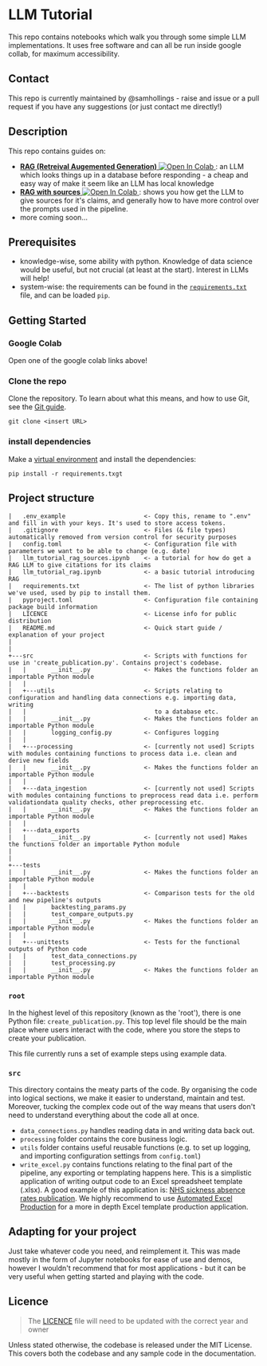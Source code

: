 # LLM Tutorial

This repo contains notebooks which walk you through some simple LLM implementations. It uses free software and can all be run inside google collab, for maximum accessibility.

## Contact

This repo is currently maintained by @samhollings - raise and issue or a pull request if you have any suggestions (or just contact me directly!)

## Description

This repo contains guides on:
- [**RAG (Retreival Augemented Generation)**](llm_tutorial_rag.ipynb)<a target="_blank" href="https://colab.research.google.com/github/SamHollings/llm_tutorial/blob/main/llm_tutorial_rag.ipynb">
  <img src="https://colab.research.google.com/assets/colab-badge.svg" alt="Open In Colab"/>
</a>: an LLM which looks things up in a database before responding - a cheap and easy way of make it seem like an LLM has local knowledge
- [**RAG with sources**](llm_tutorial_rag_sources.ipynb)<a target="_blank" href="https://colab.research.google.com/github/SamHollings/llm_tutorial/blob/main/llm_tutorial_rag_sources.ipynb">
  <img src="https://colab.research.google.com/assets/colab-badge.svg" alt="Open In Colab"/>
</a> : shows you how get the LLM to give sources for it's claims, and generally how to have more control over the prompts used in the pipeline.
- more coming soon...

## Prerequisites

- knowledge-wise, some ability with python. Knowledge of data science would be useful, but not crucial (at least at the start). Interest in LLMs will help!
- system-wise: the requirements can be found in the [`requirements.txt`](requirements.txt) file, and can be loaded `pip`.

## Getting Started
### Google Colab
Open one of the google colab links above!

### Clone the repo

Clone the repository. To learn about what this means, and how to use Git, see the [Git guide](https://nhsdigital.github.io/rap-community-of-practice/training_resources/git/using-git-collaboratively/).

```
git clone <insert URL>
```

### install dependencies

Make a [virtual environment](https://nhsdigital.github.io/rap-community-of-practice/training_resources/python/virtual-environments/venv/) and install the dependencies:
```
pip install -r requirements.txgt
```

## Project structure


```text
|   .env_example                      <- Copy this, rename to ".env" and fill in with your keys. It's used to store access tokens.
|   .gitignore                        <- Files (& file types) automatically removed from version control for security purposes
|   config.toml                       <- Configuration file with parameters we want to be able to change (e.g. date)
|   llm_tutorial_rag_sources.ipynb    <- a tutorial for how do get a RAG LLM to give citations for its claims
|   llm_tutorial_rag.ipynb            <- a basic tutorial introducing RAG
|   requirements.txt                  <- The list of python libraries we've used, used by pip to install them.
|   pyproject.toml                    <- Configuration file containing package build information
|   LICENCE                           <- License info for public distribution
|   README.md                         <- Quick start guide / explanation of your project
|   
|
+---src                               <- Scripts with functions for use in 'create_publication.py'. Contains project's codebase.
|   |       __init__.py               <- Makes the functions folder an importable Python module
|   |
|   +---utils                         <- Scripts relating to configuration and handling data connections e.g. importing data, writing 
|   |                                    to a database etc.
|   |       __init__.py               <- Makes the functions folder an importable Python module
|   |       logging_config.py         <- Configures logging
|   |
|   +---processing                    <- [currently not used] Scripts with modules containing functions to process data i.e. clean and derive new fields
|   |       __init__.py               <- Makes the functions folder an importable Python module
|   |
|   +---data_ingestion                <- [currently not used] Scripts with modules containing functions to preprocess read data i.e. perform validationdata quality checks, other preprocessing etc.
|   |       __init__.py               <- Makes the functions folder an importable Python module
|   |
|   +---data_exports
|   |       __init__.py               <- [currently not used] Makes the functions folder an importable Python module
|
|
+---tests
|   |       __init__.py               <- Makes the functions folder an importable Python module
|   |
|   +---backtests                     <- Comparison tests for the old and new pipeline's outputs
|   |       backtesting_params.py
|   |       test_compare_outputs.py
|   |       __init__.py               <- Makes the functions folder an importable Python module
|   |
|   +---unittests                     <- Tests for the functional outputs of Python code
|   |       test_data_connections.py
|   |       test_processing.py
|   |       __init__.py               <- Makes the functions folder an importable Python module
```

### `root`

In the highest level of this repository (known as the 'root'), there is one Python file: `create_publication.py`. This top level file should be the main place where users interact with the code, where you store the steps to create your publication.

This file currently runs a set of example steps using example data.

### `src`

This directory contains the meaty parts of the code. By organising the code into logical sections, we make it easier to understand, maintain and test. Moreover, tucking the complex code out of the way means that users don't need to understand everything about the code all at once.

* `data_connections.py` handles reading data in and writing data back out.
* `processing` folder contains the core business logic.
* `utils` folder contains useful reusable functions (e.g. to set up logging, and importing configuration settings from `config.toml`)
* `write_excel.py` contains functions relating to the final part of the pipeline, any exporting or templating happens here. This is a simplistic application of writing output code to an Excel spreadsheet template (.xlsx). A good example of this application is: [NHS sickness absence rates publication](https://github.com/NHSDigital/absence-rates). We highly recommend to use [Automated Excel Production](https://nhsd-git.digital.nhs.uk/data-services/analytics-service/iuod/automated-excel-publications) for a more in depth Excel template production application.

## Adapting for your project

Just take whatever code you need, and reimplement it. This was made mostly in the form of Jupyter notebooks for ease of use and demos, however I wouldn't recommend that for most applications - but it can be very useful when getting started and playing with the code.

## Licence

> The [LICENCE](/LICENCE) file will need to be updated with the correct year and owner

Unless stated otherwise, the codebase is released under the MIT License. This covers both the codebase and any sample code in the documentation.
